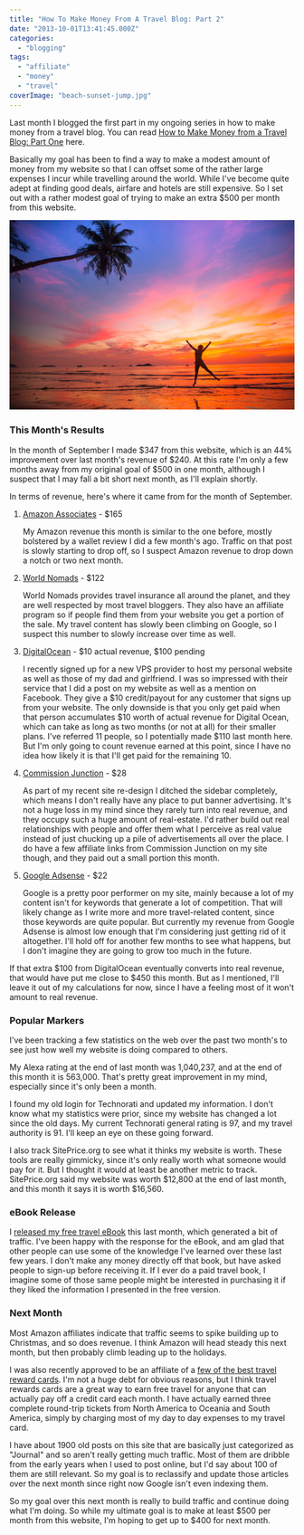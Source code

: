 ```yaml
---
title: "How To Make Money From A Travel Blog: Part 2"
date: "2013-10-01T13:41:45.000Z"
categories: 
  - "blogging"
tags: 
  - "affiliate"
  - "money"
  - "travel"
coverImage: "beach-sunset-jump.jpg"
---
```


Last month I blogged the first part in my ongoing series in how to make money from a travel blog. You can read [How to Make Money from a Travel Blog: Part One](/tips/blogging/how-to-make-money-from-a-travel-blog-part-1/) here.

Basically my goal has been to find a way to make a modest amount of money from my website so that I can offset some of the rather large expenses I incur while travelling around the world. While I've become quite adept at finding good deals, airfare and hotels are still expensive. So I set out with a rather modest goal of trying to make an extra $500 per month from this website.

![Make Money From A Travel Blog](images/beach-sunset-jump.jpg)

### This Month's Results

In the month of September I made $347 from this website, which is an 44% improvement over last month's revenue of $240. At this rate I'm only a few months away from my original goal of $500 in one month, although I suspect that I may fall a bit short next month, as I'll explain shortly.

In terms of revenue, here's where it came from for the month of September.

1. [Amazon Associates](https://affiliate-program.amazon.com/) - $165
    
    My Amazon revenue this month is similar to the one before, mostly bolstered by a wallet review I did a few month's ago. Traffic on that post is slowly starting to drop off, so I suspect Amazon revenue to drop down a notch or two next month.
    
2. [World Nomads](http://www.worldnomads.com/af.aspx?affiliate=mignerd&subid=part2) - $122
    
    World Nomads provides travel insurance all around the planet, and they are well respected by most travel bloggers. They also have an affiliate program so if people find them from your website you get a portion of the sale. My travel content has slowly been climbing on Google, so I suspect this number to slowly increase over time as well.
    
3. [DigitalOcean](https://www.digitalocean.com/?refcode=c62a4d3586fc) - $10 actual revenue, $100 pending
    
    I recently signed up for a new VPS provider to host my personal website as well as those of my dad and girlfriend. I was so impressed with their service that I did a post on my website as well as a mention on Facebook. They give a $10 credit/payout for any customer that signs up from your website. The only downside is that you only get paid when that person accumulates $10 worth of actual revenue for Digital Ocean, which can take as long as two months (or not at all) for their smaller plans. I've referred 11 people, so I potentially made $110 last month here. But I'm only going to count revenue earned at this point, since I have no idea how likely it is that I'll get paid for the remaining 10.
    
4. [Commission Junction](http://cj.com) - $28
    
    As part of my recent site re-design I ditched the sidebar completely, which means I don't really have any place to put banner advertising. It's not a huge loss in my mind since they rarely turn into real revenue, and they occupy such a huge amount of real-estate. I'd rather build out real relationships with people and offer them what I perceive as real value instead of just chucking up a pile of advertisements all over the place. I do have a few affiliate links from Commission Junction on my site though, and they paid out a small portion this month.
    
5. [Google Adsense](http://adsense.google.com) - $22
    
    Google is a pretty poor performer on my site, mainly because a lot of my content isn't for keywords that generate a lot of competition. That will likely change as I write more and more travel-related content, since those keywords are quite popular. But currently my revenue from Google Adsense is almost low enough that I'm considering just getting rid of it altogether. I'll hold off for another few months to see what happens, but I don't imagine they are going to grow too much in the future.
    

If that extra $100 from DigitalOcean eventually converts into real revenue, that would have put me close to $450 this month. But as I mentioned, I'll leave it out of my calculations for now, since I have a feeling most of it won't amount to real revenue.

### Popular Markers

I've been tracking a few statistics on the web over the past two month's to see just how well my website is doing compared to others.

My Alexa rating at the end of last month was 1,040,237, and at the end of this month it is 563,000. That's pretty great improvement in my mind, especially since it's only been a month.

I found my old login for Technorati and updated my information. I don't know what my statistics were prior, since my website has changed a lot since the old days. My current Technorati general rating is 97, and my travel authority is 91. I'll keep an eye on these going forward.

I also track SitePrice.org to see what it thinks my website is worth. These tools are really gimmicky, since it's only really worth what someone would pay for it. But I thought it would at least be another metric to track. SitePrice.org said my website was worth $12,800 at the end of last month, and this month it says it is worth $16,560.

### eBook Release

I [released my free travel eBook](/guide-to-long-term-travel-and-lifestyle-design/) this last month, which generated a bit of traffic. I've been happy with the response for the eBook, and am glad that other people can use some of the knowledge I've learned over these last few years. I don't make any money directly off that book, but have asked people to sign-up before receiving it. If I ever do a paid travel book, I imagine some of those same people might be interested in purchasing it if they liked the information I presented in the free version.

### Next Month

Most Amazon affiliates indicate that traffic seems to spike building up to Christmas, and so does revenue. I think Amazon will head steady this next month, but then probably climb leading up to the holidays.

I was also recently approved to be an affiliate of a [few of the best travel reward cards](/tips/travel/best-travel-reward-card-2013/). I'm not a huge debt for obvious reasons, but I think travel rewards cards are a great way to earn free travel for anyone that can actually pay off a credit card each month. I have actually earned three complete round-trip tickets from North America to Oceania and South America, simply by charging most of my day to day expenses to my travel card.

I have about 1900 old posts on this site that are basically just categorized as "Journal" and so aren't really getting much traffic. Most of them are dribble from the early years when I used to post online, but I'd say about 100 of them are still relevant. So my goal is to reclassify and update those articles over the next month since right now Google isn't even indexing them.

So my goal over this next month is really to build traffic and continue doing what I'm doing. So while my ultimate goal is to make at least $500 per month from this website, I'm hoping to get up to $400 for next month.
